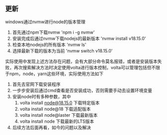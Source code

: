 ## 更新
windows通过nvmw进行node的版本管理
1. 首先通过npm下载nvmw 'npm i -g nvmw'
2. 安装完成后通过nvmw下载nodejs的最新版本 'nvmw install v18.15.0'
3. 检查本地nodejs的所有版本 'nvmw ls'
4. 选择最新下载的版本为当前  'nvmw switch v18.15.0'
   
实际使用中发现上述方法存在问题，会有大部分命令莫名报错，或者是安装版本失败，再次搜索解决方法时决定使用volta进行版本控制，volta可以管理包括但不限于npm，node，yarn这些环境，实际使用方法如下
1. 首先去官网下载安装程序
2. 一步步安装后通过cmd查看是否安装成功，否则需要手动去设置环境变量
3. 安装node时有多种参数，其中
   1. volta install node@18.15.0  下载特定版本
   2. volta install node@18       下载适配版本
   3. volta install node@laster   下载最新版本
   4. volta install node          下载最新的LTS版本
4. 后续方法后面再看，如今的问题以及解决